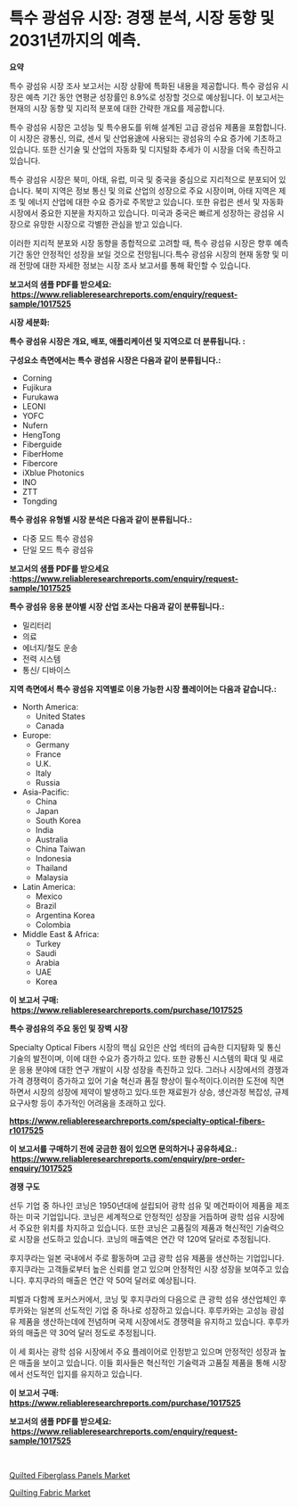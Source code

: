 <p><h1>특수 광섬유 시장: 경쟁 분석, 시장 동향 및 2031년까지의 예측.</h1></p><p><strong>요약</strong></p>
<p><p>특수 광섬유 시장 조사 보고서는 시장 상황에 특화된 내용을 제공합니다. 특수 광섬유 시장은 예측 기간 동안 연평균 성장률인 8.9%로 성장할 것으로 예상됩니다. 이 보고서는 현재의 시장 동향 및 지리적 분포에 대한 간략한 개요를 제공합니다.</p><p>특수 광섬유 시장은 고성능 및 특수용도를 위해 설계된 고급 광섬유 제품을 포함합니다. 이 시장은 광통신, 의료, 센서 및 산업용途에 사용되는 광섬유의 수요 증가에 기초하고 있습니다. 또한 신기술 및 산업의 자동화 및 디지털화 추세가 이 시장을 더욱 촉진하고 있습니다.</p><p>특수 광섬유 시장은 북미, 아태, 유럽, 미국 및 중국을 중심으로 지리적으로 분포되어 있습니다. 북미 지역은 정보 통신 및 의료 산업의 성장으로 주요 시장이며, 아태 지역은 제조 및 에너지 산업에 대한 수요 증가로 주목받고 있습니다. 또한 유럽은 센서 및 자동화 시장에서 중요한 지분을 차지하고 있습니다. 미국과 중국은 빠르게 성장하는 광섬유 시장으로 유망한 시장으로 각별한 관심을 받고 있습니다.</p><p>이러한 지리적 분포와 시장 동향을 종합적으로 고려할 때, 특수 광섬유 시장은 향후 예측 기간 동안 안정적인 성장을 보일 것으로 전망됩니다.특수 광섬유 시장의 현재 동향 및 미래 전망에 대한 자세한 정보는 시장 조사 보고서를 통해 확인할 수 있습니다.</p></p>
<p><strong>보고서의 샘플 PDF를 받으세요: &nbsp;<a href="https://www.reliableresearchreports.com/enquiry/request-sample/1017525">https://www.reliableresearchreports.com/enquiry/request-sample/1017525</a></strong></p>
<p><strong>시장 세분화:</strong></p>
<p><strong> 특수 광섬유 시장은 개요, 배포, 애플리케이션 및 지역으로 더 분류됩니다. :</strong></p>
<p><strong>구성요소 측면에서는 특수 광섬유 시장은 다음과 같이 분류됩니다.:</strong></p>
<p><ul><li>Corning</li><li>Fujikura</li><li>Furukawa</li><li>LEONI</li><li>YOFC</li><li>Nufern</li><li>HengTong</li><li>Fiberguide</li><li>FiberHome</li><li>Fibercore</li><li>iXblue Photonics</li><li>INO</li><li>ZTT</li><li>Tongding</li></ul></p>
<p><strong> 특수 광섬유 유형별 시장 분석은 다음과 같이 분류됩니다.:</strong></p>
<p><ul><li>다중 모드 특수 광섬유</li><li>단일 모드 특수 광섬유</li></ul></p>
<p><strong>보고서의 샘플 PDF를 받으세요 :<a href="https://www.reliableresearchreports.com/enquiry/request-sample/1017525">https://www.reliableresearchreports.com/enquiry/request-sample/1017525</a></strong></p>
<p><strong> 특수 광섬유 응용 분야별 시장 산업 조사는 다음과 같이 분류됩니다.:</strong></p>
<p><ul><li>밀리터리</li><li>의료</li><li>에너지/철도 운송</li><li>전력 시스템</li><li>통신/ 디바이스</li></ul></p>
<p><strong>지역 측면에서 특수 광섬유 지역별로 이용 가능한 시장 플레이어는 다음과 같습니다.:</strong></p>
<p><ul>
    <li>
        North America:
        <ul>
            <li>United States</li>
            <li>Canada</li>
        </ul>
    </li>
    <li>
        Europe:
        <ul>
            <li>Germany</li>
            <li>France</li>
            <li>U.K.</li>
            <li>Italy</li>
            <li>Russia</li>
        </ul>
    </li>
    <li>
        Asia-Pacific:
        <ul>
            <li>China</li>
            <li>Japan</li>
            <li>South Korea</li>
            <li>India</li>
            <li>Australia</li>
            <li>China Taiwan</li>
            <li>Indonesia</li>
            <li>Thailand</li>
            <li>Malaysia</li>
        </ul>
    </li>
    <li>
        Latin America:
        <ul>
            <li>Mexico</li>
            <li>Brazil</li>
            <li>Argentina Korea</li>
            <li>Colombia</li>
        </ul>
    </li>
    <li>
        Middle East & Africa:
        <ul>
            <li>Turkey</li>
            <li>Saudi</li>
            <li>Arabia</li>
            <li>UAE</li>
            <li>Korea</li>
        </ul>
    </li>
    </ul></p>
<p><strong>이 보고서 구매: &nbsp;<a href="https://www.reliableresearchreports.com/purchase/1017525">https://www.reliableresearchreports.com/purchase/1017525</a></strong></p>
<p><strong>특수 광섬유의 주요 동인 및 장벽 시장</strong></p>
<p><p>Specialty Optical Fibers 시장의 핵심 요인은 산업 섹터의 급속한 디지턈화 및 통신 기술의 발전이며, 이에 대한 수요가 증가하고 있다. 또한 광통신 시스템의 확대 및 새로운 응용 분야에 대한 연구 개발이 시장 성장을 촉진하고 있다. 그러나 시장에서의 경쟁과 가격 경쟁력이 증가하고 있어 기술 혁신과 품질 향상이 필수적이다.이러한 도전에 직면하면서 시장의 성장에 제약이 발생하고 있다.또한 재료원가 상승, 생산과정 복잡성, 규제 요구사항 등이 추가적인 어려움을 초래하고 있다.</p></p>
<p><strong><a href="https://www.reliableresearchreports.com/specialty-optical-fibers-r1017525">https://www.reliableresearchreports.com/specialty-optical-fibers-r1017525</a></strong></p>
<p><strong>이 보고서를 구매하기 전에 궁금한 점이 있으면 문의하거나 공유하세요.: &nbsp;<a href="https://www.reliableresearchreports.com/enquiry/pre-order-enquiry/1017525">https://www.reliableresearchreports.com/enquiry/pre-order-enquiry/1017525</a></strong></p>
<p><strong>경쟁 구도</strong></p>
<p><p>선두 기업 중 하나인 코닝은 1950년대에 설립되어 광학 섬유 및 메건파이어 제품을 제조하는 미국 기업입니다. 코닝은 세계적으로 안정적인 성장을 거듭하며 광학 섬유 시장에서 주요한 위치를 차지하고 있습니다. 또한 코닝은 고품질의 제품과 혁신적인 기술력으로 시장을 선도하고 있습니다. 코닝의 매출액은 연간 약 120억 달러로 추정됩니다.</p><p>후지쿠라는 일본 국내에서 주로 활동하며 고급 광학 섬유 제품을 생산하는 기업입니다. 후지쿠라는 고객들로부터 높은 신뢰를 얻고 있으며 안정적인 시장 성장을 보여주고 있습니다. 후지쿠라의 매출은 연간 약 50억 달러로 예상됩니다.</p><p>피벌과 다함께 포커스커에서, 코닝 및 후지쿠라의 다음으로 큰 광학 섬유 생산업체인 후루카와는 일본의 선도적인 기업 중 하나로 성장하고 있습니다. 후루카와는 고성능 광섬유 제품을 생산하는데에 전념하며 국제 시장에서도 경쟁력을 유지하고 있습니다. 후루카와의 매출은 약 30억 달러 정도로 추정됩니다.</p><p>이 세 회사는 광학 섬유 시장에서 주요 플레이어로 인정받고 있으며 안정적인 성장과 높은 매출을 보이고 있습니다. 이들 회사들은 혁신적인 기술력과 고품질 제품을 통해 시장에서 선도적인 입지를 유지하고 있습니다.</p></p>
<p><strong>이 보고서 구매: &nbsp; <a href="https://www.reliableresearchreports.com/purchase/1017525">https://www.reliableresearchreports.com/purchase/1017525</a></strong></p>
<p><strong>보고서의 샘플 PDF를 받으세요: &nbsp;<a href="https://www.reliableresearchreports.com/enquiry/request-sample/1017525">https://www.reliableresearchreports.com/enquiry/request-sample/1017525</a></strong><strong></strong></p>
<p>&nbsp;</p>
<p><p><a href="https://funky-papaya-cf4.notion.site/Quilted-Fiberglass-Panels-Market-Size-Evaluating-its-Market-Trends-Growth-and-Projections-2024--662359bb38ba46bc86b64f687b16cc38">Quilted Fiberglass Panels Market</a></p><p><a href="https://confirmed-shield-e13.notion.site/Quilting-Fabric-Market-Size-Evaluating-its-Market-Trends-Growth-and-Projections-2024-2031-da8694b196fd4e059b98ab6651ba001a">Quilting Fabric Market</a></p></p>